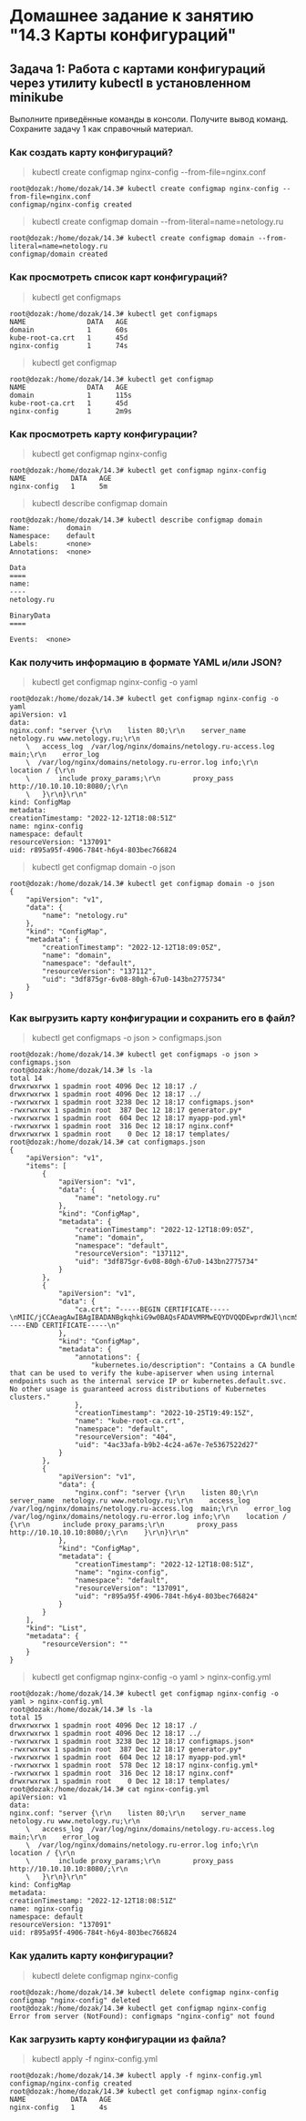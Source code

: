 # Домашнее задание к занятию "14.3 Карты конфигураций"
## Задача 1: Работа с картами конфигураций через утилиту kubectl в установленном minikube
Выполните приведённые команды в консоли. Получите вывод команд. Сохраните задачу 1 как справочный материал.

### Как создать карту конфигураций?
> kubectl create configmap nginx-config --from-file=nginx.conf
  
    root@dozak:/home/dozak/14.3# kubectl create configmap nginx-config --from-file=nginx.conf
    configmap/nginx-config created

> kubectl create configmap domain --from-literal=name=netology.ru

    root@dozak:/home/dozak/14.3# kubectl create configmap domain --from-literal=name=netology.ru
    configmap/domain created    

### Как просмотреть список карт конфигураций?
> kubectl get configmaps

    root@dozak:/home/dozak/14.3# kubectl get configmaps
    NAME               DATA   AGE
    domain             1      60s
    kube-root-ca.crt   1      45d
    nginx-config       1      74s

> kubectl get configmap

    root@dozak:/home/dozak/14.3# kubectl get configmap
    NAME               DATA   AGE
    domain             1      115s
    kube-root-ca.crt   1      45d
    nginx-config       1      2m9s

### Как просмотреть карту конфигурации?
> kubectl get configmap nginx-config

    root@dozak:/home/dozak/14.3# kubectl get configmap nginx-config
    NAME           DATA   AGE
    nginx-config   1      5m

> kubectl describe configmap domain

    root@dozak:/home/dozak/14.3# kubectl describe configmap domain
    Name:         domain
    Namespace:    default
    Labels:       <none>
    Annotations:  <none>

    Data
    ====
    name:
    ----
    netology.ru

    BinaryData
    ====

    Events:  <none>

### Как получить информацию в формате YAML и/или JSON?
> kubectl get configmap nginx-config -o yaml

    root@dozak:/home/dozak/14.3# kubectl get configmap nginx-config -o yaml
    apiVersion: v1
    data:
    nginx.conf: "server {\r\n    listen 80;\r\n    server_name  netology.ru www.netology.ru;\r\n
        \   access_log  /var/log/nginx/domains/netology.ru-access.log  main;\r\n    error_log
        \  /var/log/nginx/domains/netology.ru-error.log info;\r\n    location / {\r\n
        \       include proxy_params;\r\n        proxy_pass http://10.10.10.10:8080/;\r\n
        \   }\r\n}\r\n"
    kind: ConfigMap
    metadata:
    creationTimestamp: "2022-12-12T18:08:51Z"
    name: nginx-config
    namespace: default
    resourceVersion: "137091"
    uid: r895a95f-4906-784t-h6y4-803bec766824

> kubectl get configmap domain -o json

    root@dozak:/home/dozak/14.3# kubectl get configmap domain -o json
    {
        "apiVersion": "v1",
        "data": {
            "name": "netology.ru"
        },
        "kind": "ConfigMap",
        "metadata": {
            "creationTimestamp": "2022-12-12T18:09:05Z",
            "name": "domain",
            "namespace": "default",
            "resourceVersion": "137112",
            "uid": "3df875gr-6v08-80gh-67u0-143bn2775734"
        }
    }

### Как выгрузить карту конфигурации и сохранить его в файл?
> kubectl get configmaps -o json > configmaps.json

    root@dozak:/home/dozak/14.3# kubectl get configmaps -o json > configmaps.json
    root@dozak:/home/dozak/14.3# ls -la
    total 14
    drwxrwxrwx 1 spadmin root 4096 Dec 12 18:17 ./
    drwxrwxrwx 1 spadmin root 4096 Dec 12 18:17 ../
    -rwxrwxrwx 1 spadmin root 3238 Dec 12 18:17 configmaps.json*
    -rwxrwxrwx 1 spadmin root  387 Dec 12 18:17 generator.py*
    -rwxrwxrwx 1 spadmin root  604 Dec 12 18:17 myapp-pod.yml*
    -rwxrwxrwx 1 spadmin root  316 Dec 12 18:17 nginx.conf*
    drwxrwxrwx 1 spadmin root    0 Dec 12 18:17 templates/
    root@dozak:/home/dozak/14.3# cat configmaps.json 
    {
        "apiVersion": "v1",
        "items": [
            {
                "apiVersion": "v1",
                "data": {
                    "name": "netology.ru"
                },
                "kind": "ConfigMap",
                "metadata": {
                    "creationTimestamp": "2022-12-12T18:09:05Z",
                    "name": "domain",
                    "namespace": "default",
                    "resourceVersion": "137112",
                    "uid": "3df875gr-6v08-80gh-67u0-143bn2775734"
                }
            },
            {
                "apiVersion": "v1",
                "data": {
                    "ca.crt": "-----BEGIN CERTIFICATE-----\nMIIC/jCCAeagAwIBAgIBADANBgkqhkiG9w0BAQsFADAVMRMwEQYDVQQDEwprdWJl\ncm5ldGVzMB4XDTIyMDQwODA1MDgyNloXDTMyMDQwNTA1MDgyNlowFTETMBEGA1UE\nAxMKa3ViZXJuZXRlczCCASIwDQYJKoZIhvcNAQEBBQADggEPADCCAQoCggEBANN2\nBi3UcS3/8A34vUx6wpnVJkXDB85T3nbc/jy9ImS2pt6m/JyemV35+Uoqg/rLx+3H\nJ/SwRmcLNdCiS9bFJFLg1nKZ5cntorrz95mqeKcJEhvzJReUBQJLeora+k+RETw4\nDet2NtpJWus7FvZjgpiDqTKOwo/5PCR1PDeuFugrud+okLnA7r7Vdarqvk1eV7q7\nX/Km4cOcXc0tTCqo8bx0yqwH4OZvxe9zuH+aXud45k70/rDja4dxvc/zc8Ilx7Fw\nFyeuthjvH1DDnIR+kUN9dxmTCe2IbdsEuxEayBdQhh021egUhVwYr4XbFRpJZd8b\neZUnI/G63JbpadYFMMECAwEAAaNZMFcwDgYDVR0PAQH/BAQDAgKkMA8GA1UdEwEB\n/wQFMAMBAf8wHQYDVR0OBBYEFIOQ51aelMxmXtfWGrc6Jza0819vMBUGA1UdEQQO\nMAyCCmt1YmVybmV0ZXMwDQYJKoZIhvcNAQELBQADggEBAIXQ74oIYqLJZrUBIE98\na/mCw70KyetmDLilHXT3ChD/acmvoe8Is1nS7ZM1tcBw66KNpKDcPecZCgGFv5CI\nt72unI1XLj2jpmr8JqCd7Y+FbGhsF9tPw/gaTM67ZBUytrJFBBt/7XwXnAhY09pm\nlqGkHyqNxCF/haNciGrsq6CAbBVTX78dqClM37qCqRnhkOcGCXbvu8ajmMTOpsfe\nXnPyKK8OZe2r8gRYqqRCbCQXoCJ4Dp87JoIsHDTdWxJaprVADMlrnl6sn5qZvuzm\nB7gUCHDy4c4FQZY2L6HhBp4TtNk8jKYfA8btdO0w/+SopHjhf78y571Vp7GUMzui\nbP4=\n-----END CERTIFICATE-----\n"
                },
                "kind": "ConfigMap",
                "metadata": {
                    "annotations": {
                        "kubernetes.io/description": "Contains a CA bundle that can be used to verify the kube-apiserver when using internal endpoints such as the internal service IP or kubernetes.default.svc. No other usage is guaranteed across distributions of Kubernetes clusters."
                    },
                    "creationTimestamp": "2022-10-25T19:49:15Z",
                    "name": "kube-root-ca.crt",
                    "namespace": "default",
                    "resourceVersion": "404",
                    "uid": "4ac33afa-b9b2-4c24-a67e-7e5367522d27"
                }
            },
            {
                "apiVersion": "v1",
                "data": {
                    "nginx.conf": "server {\r\n    listen 80;\r\n    server_name  netology.ru www.netology.ru;\r\n    access_log  /var/log/nginx/domains/netology.ru-access.log  main;\r\n    error_log   /var/log/nginx/domains/netology.ru-error.log info;\r\n    location / {\r\n        include proxy_params;\r\n        proxy_pass http://10.10.10.10:8080/;\r\n    }\r\n}\r\n"
                },
                "kind": "ConfigMap",
                "metadata": {
                    "creationTimestamp": "2022-12-12T18:08:51Z",
                    "name": "nginx-config",
                    "namespace": "default",
                    "resourceVersion": "137091",
                    "uid": "r895a95f-4906-784t-h6y4-803bec766824"
                }
            }
        ],
        "kind": "List",
        "metadata": {
            "resourceVersion": ""
        }
    }

> kubectl get configmap nginx-config -o yaml > nginx-config.yml

    root@dozak:/home/dozak/14.3# kubectl get configmap nginx-config -o yaml > nginx-config.yml
    root@dozak:/home/dozak/14.3# ls -la
    total 15
    drwxrwxrwx 1 spadmin root 4096 Dec 12 18:17 ./
    drwxrwxrwx 1 spadmin root 4096 Dec 12 18:17 ../
    -rwxrwxrwx 1 spadmin root 3238 Dec 12 18:17 configmaps.json*
    -rwxrwxrwx 1 spadmin root  387 Dec 12 18:17 generator.py*
    -rwxrwxrwx 1 spadmin root  604 Dec 12 18:17 myapp-pod.yml*
    -rwxrwxrwx 1 spadmin root  578 Dec 12 18:17 nginx-config.yml*
    -rwxrwxrwx 1 spadmin root  316 Dec 12 18:17 nginx.conf*
    drwxrwxrwx 1 spadmin root    0 Dec 12 18:17 templates/
    root@dozak:/home/dozak/14.3# cat nginx-config.yml 
    apiVersion: v1
    data:
    nginx.conf: "server {\r\n    listen 80;\r\n    server_name  netology.ru www.netology.ru;\r\n
        \   access_log  /var/log/nginx/domains/netology.ru-access.log  main;\r\n    error_log
        \  /var/log/nginx/domains/netology.ru-error.log info;\r\n    location / {\r\n
        \       include proxy_params;\r\n        proxy_pass http://10.10.10.10:8080/;\r\n
        \   }\r\n}\r\n"
    kind: ConfigMap
    metadata:
    creationTimestamp: "2022-12-12T18:08:51Z"
    name: nginx-config
    namespace: default
    resourceVersion: "137091"
    uid: r895a95f-4906-784t-h6y4-803bec766824

### Как удалить карту конфигурации?
> kubectl delete configmap nginx-config

    root@dozak:/home/dozak/14.3# kubectl delete configmap nginx-config
    configmap "nginx-config" deleted
    root@dozak:/home/dozak/14.3# kubectl get configmap nginx-config
    Error from server (NotFound): configmaps "nginx-config" not found

### Как загрузить карту конфигурации из файла?
> kubectl apply -f nginx-config.yml

    root@dozak:/home/dozak/14.3# kubectl apply -f nginx-config.yml
    configmap/nginx-config created
    root@dozak:/home/dozak/14.3# kubectl get configmap nginx-config
    NAME           DATA   AGE
    nginx-config   1      4s